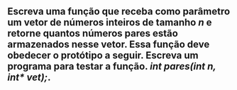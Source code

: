 ## Escreva uma função que receba como parâmetro um vetor de números inteiros de tamanho _n_ e retorne quantos números pares estão armazenados nesse vetor. Essa função deve obedecer o protótipo a seguir. Escreva um programa para testar a função. _int pares(int n, int* vet);_.
